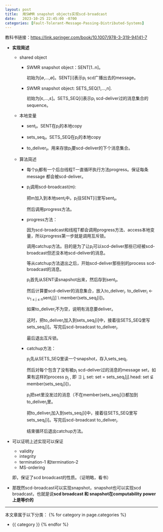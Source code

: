```yaml
---
layout: post
title:  用SWMR snapshot objects实现scd-broadcast
date:   2023-10-25 22:45:00 -0700
categories: [Fault-Tolerant-Message-Passing-Distributed-Systems]
---
```


教科书链接：<https://link.springer.com/book/10.1007/978-3-319-94141-7>

- **实现简述**

    - shared object

        - SWMR snapshot object：SENT[1..n]。

            初始为[&empty;,...,&empty;]。SENT[i]表示p<sub>i</sub> scd广播出去的message。

        - SWMR snapshot object: SETS_SEQ[1,...,n].

            初始为[&epsilon;,...,&epsilon;]。SETS_SEQ[i]表示p<sub>i</sub> scd-deliver过的消息集合的sequence。

    - 本地变量

        - sent<sub>i</sub>。SENT在p<sub>i</sub>的本地copy

        - sets_seq<sub>i</sub>。SETS_SEQ在p<sub>i</sub>的本地copy

        - to_deliver<sub>i</sub>。用来存放p<sub>i</sub>要scd-deliver的下个消息集合。

    - 算法简述

        - 每个p<sub>i</sub>都有一个后台线程T一直循环执行方法progress。保证每条message 都会被scd-deliver。

        - p<sub>i</sub>调用scd-broadcast(m):

            把m加入到本地sent<sub>i</sub>中。p<sub>i</sub>往SENT[i]里写sent<sub>i</sub>。

            然后调用progress方法。

        - progress方法：

            因为scd-broadcast和线程T都会调用progress方法、access本地变量，所以progress第一步就是调用互斥锁。

            调用catchup方法。目的是为了让p<sub>i</sub>可以scd-deliver那些已经被scd-broadcast但还没本地scd-deliver的消息。

            等从catchup方法退出之后，开始scd-deliver那些别的process scd-broadcast的消息。

            p<sub>i</sub>首先从SENT读snapshot出来，然后存到sent<sub>i</sub>。

            然后计算要scd-deliver的消息集合，放入to_deliver<sub>i</sub>.
            to_deliver<sub>i</sub> &larr; &cup;<sub>1 &le; j &le; n</sub>sent<sub>i</sub>[j] \ member(sets_seq<sub>i</sub>[i])。

            如果to_deliver<sub>i</sub>不为空，说明有消息要deliver。

            这时，把to_deliver<sub>i</sub>加入到sets_seq<sub>i</sub>[i]中，接着往SETS_SEQ里写sets_seq<sub>i</sub>[i]。写完后scd-broadcast to_deliver<sub>i</sub>.

            最后退出互斥锁。

        - catchup方法：

            p<sub>i</sub>先从SETS_SEQ里读一个snapshot，存入sets_seq<sub>i</sub>.

            然后对每个包含了没有被p<sub>i</sub> scd-deliver过的消息的message set，如果有这样的process p<sub>j</sub> , 即
            &exist; j, set: set = sets_seq<sub>i</sub>[j].head: set &#x2288; member(sets_seq<sub>i</sub>[i])，

            p<sub>i</sub>把set里没发过的消息（不在member(sets_seq<sub>i</sub>[i])都加到to_deliver<sub>i</sub>里。

            把to_deliver<sub>i</sub>加入到sets_seq<sub>i</sub>[i]中，接着往SETS_SEQ里写sets_seq<sub>i</sub>[i]。写完后scd-broadcast to_deliver<sub>i</sub>.

            结束循环后退出catchup方法。

- 可以证明上述实现可以保证
    
    - validity
    - integrity
    - termination-1 和termination-2
    - MS-ordering

    即，保证了scd broadcast的性质。（证明略，看书）

- 那既然scd-broadcast可以实现snapshot，snapshot也可以实现scd broadcast，也就是说**scd broadcast 和 snapshot在computability power上是等价的**


---
本文章属于以下分类：
{% for category in page.categories %}
- {{ category }}
{% endfor %}